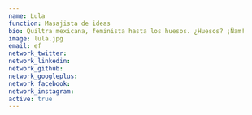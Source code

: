```yaml
---
name: Lula
function: Masajista de ideas
bio: Quiltra mexicana, feminista hasta los huesos. ¿Huesos? ¡Ñam!
image: lula.jpg
email: ef
network_twitter: 
network_linkedin: 
network_github: 
network_googleplus:
network_facebook:
network_instagram:
active: true
---
```

